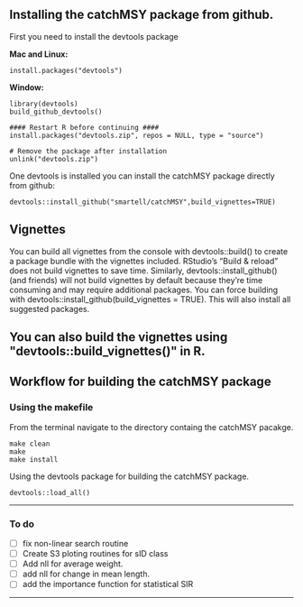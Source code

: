 ## Installing the catchMSY package from github.

First you need to install the devtools package

__Mac and Linux:__

    install.packages("devtools")
    
__Window:__

    library(devtools)
    build_github_devtools()
    
    #### Restart R before continuing ####
    install.packages("devtools.zip", repos = NULL, type = "source")
    
    # Remove the package after installation
    unlink("devtools.zip")
    
One devtools is installed you can install the catchMSY package directly from github:

    devtools::install_github("smartell/catchMSY",build_vignettes=TRUE)



## Vignettes
You can build all vignettes from the console with devtools::build() to create a package bundle with the vignettes included. RStudio’s “Build & reload” does not build vignettes to save time. Similarly, devtools::install_github() (and friends) will not build vignettes by default because they’re time consuming and may require additional packages. You can force building with devtools::install_github(build_vignettes = TRUE). This will also install all suggested packages.

You can also build the vignettes using "devtools::build_vignettes()" in R.
---
## Workflow for building the catchMSY package

### Using the makefile
From the terminal navigate to the directory containg the catchMSY pacakge.

	make clean
	make 
	make install
	



Using the devtools package for building the catchMSY package.

	devtools::load_all()

----
### To do
- [ ] fix non-linear search routine
- [ ] Create S3 ploting routines for sID class
- [ ] Add nll for average weight.
- [ ] add nll for change in mean length.
- [ ] add the importance function for statistical SIR

----

